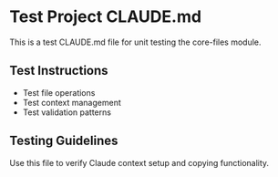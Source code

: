 # Test Project CLAUDE.md

This is a test CLAUDE.md file for unit testing the core-files module.

## Test Instructions

- Test file operations
- Test context management
- Test validation patterns

## Testing Guidelines

Use this file to verify Claude context setup and copying functionality.